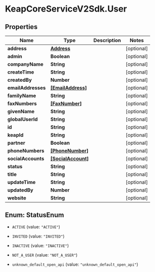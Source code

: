 # KeapCoreServiceV2Sdk.User

## Properties

Name | Type | Description | Notes
------------ | ------------- | ------------- | -------------
**address** | [**Address**](Address.md) |  | [optional] 
**admin** | **Boolean** |  | [optional] 
**companyName** | **String** |  | [optional] 
**createTime** | **String** |  | [optional] 
**createdBy** | **Number** |  | [optional] 
**emailAddresses** | [**[EmailAddress]**](EmailAddress.md) |  | [optional] 
**familyName** | **String** |  | [optional] 
**faxNumbers** | [**[FaxNumber]**](FaxNumber.md) |  | [optional] 
**givenName** | **String** |  | [optional] 
**globalUserId** | **String** |  | [optional] 
**id** | **String** |  | [optional] 
**keapId** | **String** |  | [optional] 
**partner** | **Boolean** |  | [optional] 
**phoneNumbers** | [**[PhoneNumber]**](PhoneNumber.md) |  | [optional] 
**socialAccounts** | [**[SocialAccount]**](SocialAccount.md) |  | [optional] 
**status** | **String** |  | [optional] 
**title** | **String** |  | [optional] 
**updateTime** | **String** |  | [optional] 
**updatedBy** | **Number** |  | [optional] 
**website** | **String** |  | [optional] 



## Enum: StatusEnum


* `ACTIVE` (value: `"ACTIVE"`)

* `INVITED` (value: `"INVITED"`)

* `INACTIVE` (value: `"INACTIVE"`)

* `NOT_A_USER` (value: `"NOT_A_USER"`)

* `unknown_default_open_api` (value: `"unknown_default_open_api"`)




